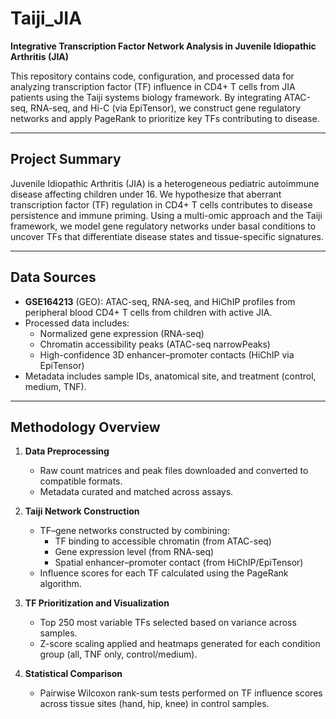 # Taiji_JIA

**Integrative Transcription Factor Network Analysis in Juvenile Idiopathic Arthritis (JIA)**

This repository contains code, configuration, and processed data for analyzing transcription factor (TF) influence in CD4+ T cells from JIA patients using the Taiji systems biology framework. By integrating ATAC-seq, RNA-seq, and Hi-C (via EpiTensor), we construct gene regulatory networks and apply PageRank to prioritize key TFs contributing to disease.

---

## Project Summary

Juvenile Idiopathic Arthritis (JIA) is a heterogeneous pediatric autoimmune disease affecting children under 16. We hypothesize that aberrant transcription factor (TF) regulation in CD4+ T cells contributes to disease persistence and immune priming. Using a multi-omic approach and the Taiji framework, we model gene regulatory networks under basal conditions to uncover TFs that differentiate disease states and tissue-specific signatures.

---

## Data Sources

- **GSE164213** (GEO): ATAC-seq, RNA-seq, and HiChIP profiles from peripheral blood CD4+ T cells from children with active JIA.
- Processed data includes:
  - Normalized gene expression (RNA-seq)
  - Chromatin accessibility peaks (ATAC-seq narrowPeaks)
  - High-confidence 3D enhancer–promoter contacts (HiChIP via EpiTensor)
- Metadata includes sample IDs, anatomical site, and treatment (control, medium, TNF).

---

## Methodology Overview

1. **Data Preprocessing**
   - Raw count matrices and peak files downloaded and converted to compatible formats.
   - Metadata curated and matched across assays.

2. **Taiji Network Construction**
   - TF–gene networks constructed by combining:
     - TF binding to accessible chromatin (from ATAC-seq)
     - Gene expression level (from RNA-seq)
     - Spatial enhancer–promoter contact (from HiChIP/EpiTensor)
   - Influence scores for each TF calculated using the PageRank algorithm.

3. **TF Prioritization and Visualization**
   - Top 250 most variable TFs selected based on variance across samples.
   - Z-score scaling applied and heatmaps generated for each condition group (all, TNF only, control/medium).

4. **Statistical Comparison**
   - Pairwise Wilcoxon rank-sum tests performed on TF influence scores across tissue sites (hand, hip, knee) in control samples.
